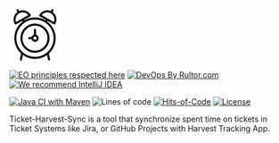 <img alt="Alarm logo" src="alarm.svg" width="92px"/>

[![EO principles respected here](https://www.elegantobjects.org/badge.svg)](https://www.elegantobjects.org)
[![DevOps By Rultor.com](https://www.rultor.com/b/yegor256/rultor)](https://www.rultor.com/p/yegor256/rultor)
[![We recommend IntelliJ IDEA](https://www.elegantobjects.org/intellij-idea.svg)](https://www.jetbrains.com/idea/)


[![Java CI with Maven](https://github.com/h1alexbel/ticket-harvest-sync/actions/workflows/maven.yml/badge.svg)](https://github.com/h1alexbel/ticket-harvest-sync/actions/workflows/maven.yml)
![Lines of code](https://img.shields.io/tokei/lines/github/h1alexbel/ticket-harvest-sync)
[![Hits-of-Code](https://hitsofcode.com/github/h1alexbel/ticket-harvest-sync)](https://hitsofcode.com/view/github/h1alexbel/ticket-harvest-sync)
[![License](https://img.shields.io/badge/license-MIT-green.svg)](https://github.com/h1alexbel/ticketsyncs/blob/master/LICENSE.txt)

Ticket-Harvest-Sync is a tool that synchronize spent time on tickets in Ticket Systems like Jira, or GitHub Projects with Harvest Tracking App.